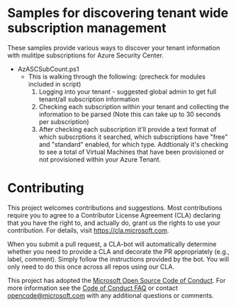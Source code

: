 # Samples for discovering tenant wide subscription management

These samples provide various ways to discover your tenant information with mulitlpe subscriptions for Azure Security Center.

* AzASCSubCount.ps1
    - This is walking through the following: (precheck for modules included in script)
        1. Logging into your tenant - suggested global admin to get full tenant/all subscription information
        2. Checking each subscription within your tenant and collecting the information to be parsed (Note this can take up to 30 seconds per subscription)
        3. After checking each subscription it'll provide a text format of which subscrptions it searched, which subscriptions have "free" and "standard" enabled, for which type. Addtionaly it's checking to see a total of Virtual Machines that have been provisioned or not provisioned within your Azure Tenant.





# Contributing

This project welcomes contributions and suggestions.  Most contributions require you to agree to a
Contributor License Agreement (CLA) declaring that you have the right to, and actually do, grant us
the rights to use your contribution. For details, visit https://cla.microsoft.com.

When you submit a pull request, a CLA-bot will automatically determine whether you need to provide
a CLA and decorate the PR appropriately (e.g., label, comment). Simply follow the instructions
provided by the bot. You will only need to do this once across all repos using our CLA.

This project has adopted the [Microsoft Open Source Code of Conduct](https://opensource.microsoft.com/codeofconduct/).
For more information see the [Code of Conduct FAQ](https://opensource.microsoft.com/codeofconduct/faq/) or
contact [opencode@microsoft.com](mailto:opencode@microsoft.com) with any additional questions or comments.
